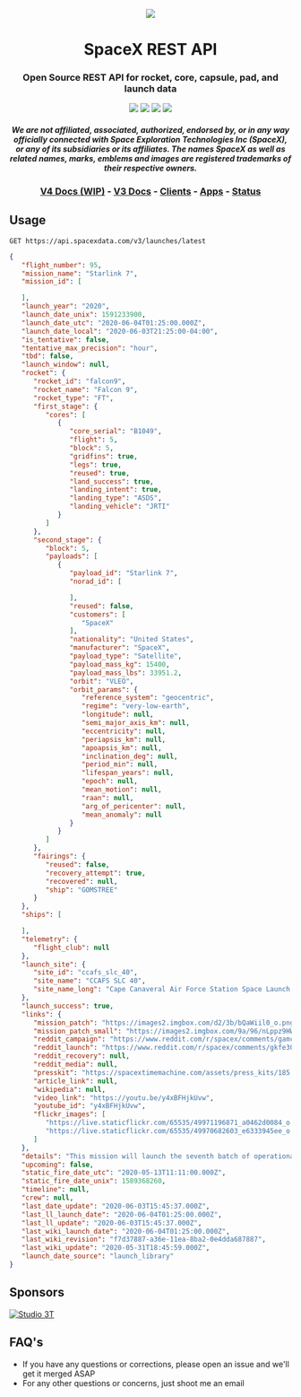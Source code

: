 <p align="center"><img src="https://live.staticflickr.com/65535/49185149122_37f5c52e43_k.jpg"></p>

<h1 align="center">SpaceX REST API</h1>

<h3 align="center">
Open Source REST API for rocket, core, capsule, pad, and launch data
</h3>

<p align="center">
<a href="https://github.com/r-spacex/SpaceX-API/actions?query=workflow%3ATest"><img src="https://img.shields.io/github/workflow/status/r-spacex/SpaceX-API/Test?style=flat-square"></a>
<a href="https://hub.docker.com/r/jakewmeyer/spacex-api/"><img src="https://img.shields.io/docker/pulls/jakewmeyer/spacex-api?style=flat-square"></a>
<a href="https://github.com/r-spacex/SpaceX-API/releases"><img src="https://img.shields.io/github/release/r-spacex/SpaceX-API.svg?longCache=true&style=flat-square"></a>
<a href="https://en.wikipedia.org/wiki/Representational_state_transfer"><img src="https://img.shields.io/badge/interface-REST-brightgreen.svg?longCache=true&style=flat-square"></a>
</p>

<h4 align="center">
  <i>
    We are not affiliated, associated, authorized, endorsed by, or in any way officially connected with Space Exploration Technologies Inc (SpaceX), or any of its subsidiaries or its affiliates. The names SpaceX as well as related names, marks, emblems and images are registered trademarks of their respective owners.
  </i>
</h4>

<h3 align="center">
<a href="docs/v4/README.md">V4 Docs (WIP)</a> - <a href="https://docs.spacexdata.com">V3 Docs</a> - <a href="docs/clients.md">Clients</a> - <a href="docs/apps.md">Apps</a> - <a href="https://status.spacexdata.com">Status</a>
<br/>
</h3>

## Usage

```http
GET https://api.spacexdata.com/v3/launches/latest
```

```json
{
   "flight_number": 95,
   "mission_name": "Starlink 7",
   "mission_id": [

   ],
   "launch_year": "2020",
   "launch_date_unix": 1591233900,
   "launch_date_utc": "2020-06-04T01:25:00.000Z",
   "launch_date_local": "2020-06-03T21:25:00-04:00",
   "is_tentative": false,
   "tentative_max_precision": "hour",
   "tbd": false,
   "launch_window": null,
   "rocket": {
      "rocket_id": "falcon9",
      "rocket_name": "Falcon 9",
      "rocket_type": "FT",
      "first_stage": {
         "cores": [
            {
               "core_serial": "B1049",
               "flight": 5,
               "block": 5,
               "gridfins": true,
               "legs": true,
               "reused": true,
               "land_success": true,
               "landing_intent": true,
               "landing_type": "ASDS",
               "landing_vehicle": "JRTI"
            }
         ]
      },
      "second_stage": {
         "block": 5,
         "payloads": [
            {
               "payload_id": "Starlink 7",
               "norad_id": [

               ],
               "reused": false,
               "customers": [
                  "SpaceX"
               ],
               "nationality": "United States",
               "manufacturer": "SpaceX",
               "payload_type": "Satellite",
               "payload_mass_kg": 15400,
               "payload_mass_lbs": 33951.2,
               "orbit": "VLEO",
               "orbit_params": {
                  "reference_system": "geocentric",
                  "regime": "very-low-earth",
                  "longitude": null,
                  "semi_major_axis_km": null,
                  "eccentricity": null,
                  "periapsis_km": null,
                  "apoapsis_km": null,
                  "inclination_deg": null,
                  "period_min": null,
                  "lifespan_years": null,
                  "epoch": null,
                  "mean_motion": null,
                  "raan": null,
                  "arg_of_pericenter": null,
                  "mean_anomaly": null
               }
            }
         ]
      },
      "fairings": {
         "reused": false,
         "recovery_attempt": true,
         "recovered": null,
         "ship": "GOMSTREE"
      }
   },
   "ships": [

   ],
   "telemetry": {
      "flight_club": null
   },
   "launch_site": {
      "site_id": "ccafs_slc_40",
      "site_name": "CCAFS SLC 40",
      "site_name_long": "Cape Canaveral Air Force Station Space Launch Complex 40"
   },
   "launch_success": true,
   "links": {
      "mission_patch": "https://images2.imgbox.com/d2/3b/bQaWiil0_o.png",
      "mission_patch_small": "https://images2.imgbox.com/9a/96/nLppz9HW_o.png",
      "reddit_campaign": "https://www.reddit.com/r/spacex/comments/gamcbr/starlink7_launch_campaign_thread/",
      "reddit_launch": "https://www.reddit.com/r/spacex/comments/gkfe30/rspacex_starlink_7_official_launch_discussion/",
      "reddit_recovery": null,
      "reddit_media": null,
      "presskit": "https://spacextimemachine.com/assets/press_kits/185.pdf",
      "article_link": null,
      "wikipedia": null,
      "video_link": "https://youtu.be/y4xBFHjkUvw",
      "youtube_id": "y4xBFHjkUvw",
      "flickr_images": [
         "https://live.staticflickr.com/65535/49971196871_a0462d0084_o.jpg",
         "https://live.staticflickr.com/65535/49970682603_e6333945ee_o.jpg"
      ]
   },
   "details": "This mission will launch the seventh batch of operational Starlink satellites, which are expected to be version 1.0, from SLC-40, Cape Canaveral AFS. It is the eighth Starlink launch overall. The satellites will be delivered to low Earth orbit and will spend a few weeks maneuvering to their operational altitude of 550 km. The booster for this mission is expected to land on JRTI on its first mission since arriving at Port Canaveral.",
   "upcoming": false,
   "static_fire_date_utc": "2020-05-13T11:11:00.000Z",
   "static_fire_date_unix": 1589368260,
   "timeline": null,
   "crew": null,
   "last_date_update": "2020-06-03T15:45:37.000Z",
   "last_ll_launch_date": "2020-06-04T01:25:00.000Z",
   "last_ll_update": "2020-06-03T15:45:37.000Z",
   "last_wiki_launch_date": "2020-06-04T01:25:00.000Z",
   "last_wiki_revision": "f7d37887-a36e-11ea-8ba2-0e4dda687887",
   "last_wiki_update": "2020-05-31T18:45:59.000Z",
   "launch_date_source": "launch_library"
}
```

## Sponsors
[![Studio 3T](https://imgur.com/ZuHz5Fk.png)](https://studio3t.com/)

## FAQ's
* If you have any questions or corrections, please open an issue and we'll get it merged ASAP
* For any other questions or concerns, just shoot me an email
